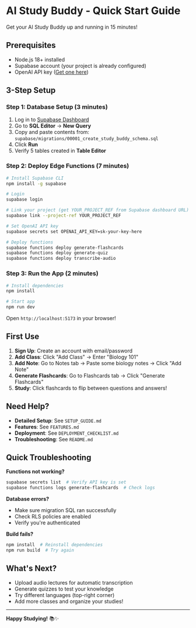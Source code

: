 # AI Study Buddy - Quick Start Guide

Get your AI Study Buddy up and running in 15 minutes!

## Prerequisites

- Node.js 18+ installed
- Supabase account (your project is already configured)
- OpenAI API key ([Get one here](https://platform.openai.com/api-keys))

## 3-Step Setup

### Step 1: Database Setup (3 minutes)

1. Log in to [Supabase Dashboard](https://app.supabase.com)
2. Go to **SQL Editor** → **New Query**
3. Copy and paste contents from: `supabase/migrations/00001_create_study_buddy_schema.sql`
4. Click **Run**
5. Verify 5 tables created in **Table Editor**

### Step 2: Deploy Edge Functions (7 minutes)

```bash
# Install Supabase CLI
npm install -g supabase

# Login
supabase login

# Link your project (get YOUR_PROJECT_REF from Supabase dashboard URL)
supabase link --project-ref YOUR_PROJECT_REF

# Set OpenAI API key
supabase secrets set OPENAI_API_KEY=sk-your-key-here

# Deploy functions
supabase functions deploy generate-flashcards
supabase functions deploy generate-quiz
supabase functions deploy transcribe-audio
```

### Step 3: Run the App (2 minutes)

```bash
# Install dependencies
npm install

# Start app
npm run dev
```

Open `http://localhost:5173` in your browser!

## First Use

1. **Sign Up**: Create an account with email/password
2. **Add Class**: Click "Add Class" → Enter "Biology 101"
3. **Add Note**: Go to Notes tab → Paste some biology notes → Click "Add Note"
4. **Generate Flashcards**: Go to Flashcards tab → Click "Generate Flashcards"
5. **Study**: Click flashcards to flip between questions and answers!

## Need Help?

- **Detailed Setup**: See `SETUP_GUIDE.md`
- **Features**: See `FEATURES.md`
- **Deployment**: See `DEPLOYMENT_CHECKLIST.md`
- **Troubleshooting**: See `README.md`

## Quick Troubleshooting

**Functions not working?**
```bash
supabase secrets list  # Verify API key is set
supabase functions logs generate-flashcards  # Check logs
```

**Database errors?**
- Make sure migration SQL ran successfully
- Check RLS policies are enabled
- Verify you're authenticated

**Build fails?**
```bash
npm install  # Reinstall dependencies
npm run build  # Try again
```

## What's Next?

- Upload audio lectures for automatic transcription
- Generate quizzes to test your knowledge
- Try different languages (top-right corner)
- Add more classes and organize your studies!

---

**Happy Studying!** 📚✨

